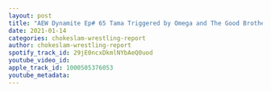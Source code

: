 ```yaml
---
layout: post
title: "AEW Dynamite Ep# 65 Tama Triggered by Omega and The Good Brothers, Obsession with Eddie Kingston, How Archer and PAC are ready to go to war?"
date: 2021-01-14
categories: chokeslam-wrestling-report
author: chokeslam-wrestling-report
spotify_track_id: 29jE0ncxDkmlNYbAeQ0uod
youtube_video_id: 
apple_track_id: 1000505376053
youtube_metadata: 
---
```

